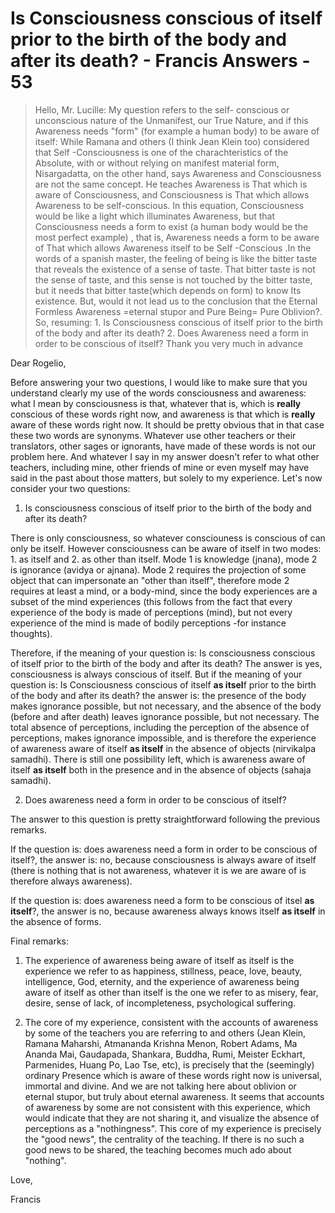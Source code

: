 # Is Consciousness conscious of itself prior to the birth of the body and after its death? - Francis Answers - 53

>Hello, Mr. Lucille: My question refers to the self- conscious or unconscious nature of the Unmanifest, our True Nature, and if this Awareness needs "form" (for example a human body) to be aware of itself: While Ramana and others (I think Jean Klein too) considered that Self -Consciousness is one of the charachteristics of the Absolute, with or without relying on manifest material form, Nisargadatta, on the other hand, says Awareness and Consciousness are not the same concept. He teaches Awareness is That which is aware of Consciousness, and Consciousness is That which allows Awareness to be self-conscious. In this equation, Consciousness would be like a light which illuminates Awareness, but that Consciousness needs a form to exist (a human body would be the most perfect example) , that is, Awareness needs a form to be aware of That which allows Awareness itself to be Self -Conscious .In the words of a spanish master, the feeling of being is like the bitter taste that reveals the existence of a sense of taste. That bitter taste is not the sense of taste, and this sense is not touched by the bitter taste, but it needs that bitter taste(which depends on form) to know Its existence. But, would it not lead us to the conclusion that the Eternal Formless Awareness =eternal stupor and Pure Being= Pure Oblivion?. So, resuming: 1. Is Consciousness conscious of itself prior to the birth of the body and after its death? 2. Does Awareness need a form in order to be conscious of itself? Thank you very much in advance

Dear Rogelio,

Before answering your two questions, I would like to make sure that you understand clearly my use of the words consciousness and awareness: what I mean by consciousness is that, whatever that is, which is **really** conscious of these words right now, and awareness is that which is **really** aware of these words right now. It should be pretty obvious that in that case these two words are synonyms. Whatever use other teachers or their translators, other sages or ignorants, have made of these words is not our problem here. And whatever I say in my answer doesn't refer to what other teachers, including mine, other friends of mine or even myself may have said in the past about those matters, but solely to my experience. Let's now consider your two questions:

1. Is consciousness conscious of itself prior to the birth of the body and after its death?

There is only consciousness, so whatever consciouness is conscious of can only be itself. However consciousness can be aware of itself in two modes: 1. as itself and 2. as other than itself. Mode 1 is knowledge (jnana), mode 2 is ignorance (avidya or ajnana). Mode 2 requires the projection of some object that can impersonate an "other than itself", therefore mode 2 requires at least a mind, or a body-mind, since the body experiences are a subset of the mind experiences (this follows from the fact that every experience of the body is made of perceptions (mind), but not every experience of the mind is made of bodily perceptions -for instance thoughts).

Therefore, if the meaning of your question is: Is consciousness conscious of itself prior to the birth of the body and after its death? The answer is yes, consciousness is always conscious of itself. But if the meaning of your question is: Is Consciousness conscious of itself **as itsel**f prior to the birth of the body and after its death? the answer is: the presence of the body makes ignorance possible, but not necessary, and the absence of the body (before and after death) leaves ignorance possible, but not necessary. The total absence of perceptions, including the perception of the absence of perceptions, makes ignorance impossible, and is therefore the experience of awareness aware of itself **as itself** in the absence of objects (nirvikalpa samadhi). There is still one possibility left, which is awareness aware of itself **as itself** both in the presence and in the absence of objects (sahaja samadhi).

2. Does awareness need a form in order to be conscious of itself?

The answer to this question is pretty straightforward following the previous remarks.

If the question is: does awareness need a form in order to be conscious of itself?, the answer is: no, because consciousness is always aware of itself (there is nothing that is not awareness, whatever it is we are aware of is therefore always awareness).

If the question is: does awareness need a form to be conscious of itsel **as itself**?, the answer is no, because awareness always knows itself **as itself** in the absence of forms.

Final remarks:

1. The experience of awareness being aware of itself as itself is the experience we refer to as happiness, stillness, peace, love, beauty, intelligence, God, eternity, and the experience of awareness being aware of itself as other than itself is the one we refer to as misery, fear, desire, sense of lack, of incompleteness, psychological suffering.

2. The core of my experience, consistent with the accounts of awareness by some of the teachers you are referring to and others (Jean Klein, Ramana Maharshi, Atmananda Krishna Menon, Robert Adams, Ma Ananda Mai, Gaudapada, Shankara, Buddha, Rumi, Meister Eckhart, Parmenides, Huang Po, Lao Tse, etc), is precisely that the (seemingly) ordinary Presence which is aware of these words right now is universal, immortal and divine. And we are not talking here about oblivion or eternal stupor, but truly about eternal awareness. It seems that accounts of awareness by some are not consistent with this experience, which would indicate that they are not sharing it, and visualize the absence of perceptions as a "nothingness". This core of my experience is precisely the "good news", the centrality of the teaching. If there is no such a good news to be shared, the teaching becomes much ado about "nothing".

Love,

Francis